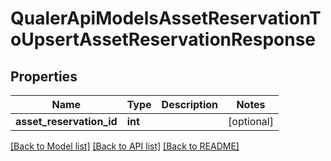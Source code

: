 # QualerApiModelsAssetReservationToUpsertAssetReservationResponse

## Properties
Name | Type | Description | Notes
------------ | ------------- | ------------- | -------------
**asset_reservation_id** | **int** |  | [optional] 

[[Back to Model list]](../README.md#documentation-for-models) [[Back to API list]](../README.md#documentation-for-api-endpoints) [[Back to README]](../README.md)


